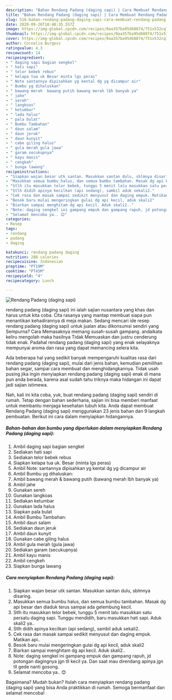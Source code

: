 ```yaml
---
description: "Bahan Rendang Padang (daging sapi) | Cara Membuat Rendang Padang (daging sapi) Yang Paling Enak"
title: "Bahan Rendang Padang (daging sapi) | Cara Membuat Rendang Padang (daging sapi) Yang Paling Enak"
slug: 516-bahan-rendang-padang-daging-sapi-cara-membuat-rendang-padang-daging-sapi-yang-paling-enak
date: 2020-09-26T10:48:35.557Z
image: https://img-global.cpcdn.com/recipes/0aa357ba95d68874/751x532cq70/rendang-padang-daging-sapi-foto-resep-utama.jpg
thumbnail: https://img-global.cpcdn.com/recipes/0aa357ba95d68874/751x532cq70/rendang-padang-daging-sapi-foto-resep-utama.jpg
cover: https://img-global.cpcdn.com/recipes/0aa357ba95d68874/751x532cq70/rendang-padang-daging-sapi-foto-resep-utama.jpg
author: Cornelia Burgess
ratingvalue: 4.3
reviewcount: 14
recipeingredient:
- " daging sapi bagian sengkel"
- " hati sapi"
- " telor bebek rebus"
- " kelapa tua uk Besar minta lgs peras"
- " Note santannya dipisahkan yg kental dg yg dicampur air"
- " Bumbu yg dihaluskan"
- " bawang merah  bawang putih bawang merah lbh banyak ya"
- " jahe"
- " sereh"
- " langkoas"
- " ketumbar"
- " lada halus"
- " pala bulat"
- " Bumbu Tambahan"
- " daun salam"
- " daun jeruk"
- " daun kunyit"
- " cabe giling halus"
- " gula merah gula jawa"
- " garam secukupnya"
- " kayu manis"
- " cengkeh"
- " bunga lawang"
recipeinstructions:
- "Siapkan wajan besar utk santan. Masukkan santan dulu, sblmnya disaring."
- "Masukkan semua bumbu halus, dan semua bumbu tambahan. Masak dg api besar dan diaduk terus sampai ada gelembung kecil."
- "Stlh itu masukkan telor bebek, tunggu 5 menit lalu masukkan satu persatu daging sapi. Tunggu mendidih, baru masukkan hati sapi. Aduk skali2 ya.."
- "Stlh didih apinya kecilkan (api sedang), sambil aduk sekali2."
- "Cek rasa dan masak sampai sedikit menyusut dan daging empuk. Matikan api.."
- "Besok baru mulai mengeringkan gulai dg api kecil, aduk skali2"
- "Biarkan sampai menghitam dg api kecil. Aduk skali2.."
- "Note: daging sengkel ini gampang empuk dan gampang rapuh, jd potongan dagingnya jgn tll kecil ya. Dan saat mau direndang apinya jgn tll gede nanti gosong."
- "Selamat mencoba ya.. 😊"
categories:
- Resep
tags:
- rendang
- padang
- daging

katakunci: rendang padang daging 
nutrition: 288 calories
recipecuisine: Indonesian
preptime: "PT19M"
cooktime: "PT45M"
recipeyield: "4"
recipecategory: Lunch

---
```



![Rendang Padang (daging sapi)](https://img-global.cpcdn.com/recipes/0aa357ba95d68874/751x532cq70/rendang-padang-daging-sapi-foto-resep-utama.jpg)


rendang padang (daging sapi) ini ialah sajian nusantara yang khas dan harus untuk kita coba. Cita rasanya yang mantap membuat siapa pun menantikan kehadirannya di meja makan.
Sedang mencari ide resep rendang padang (daging sapi) untuk jualan atau dikonsumsi sendiri yang Sempurna? Cara Memasaknya memang susah-susah gampang. andaikata keliru mengolah maka hasilnya Tidak Memuaskan dan justru cenderung tidak enak. Padahal rendang padang (daging sapi) yang enak selayaknya mempunyai aroma dan rasa yang dapat memancing selera kita.

Ada beberapa hal yang sedikit banyak mempengaruhi kualitas rasa dari rendang padang (daging sapi), mulai dari jenis bahan, kemudian pemilihan bahan segar, sampai cara membuat dan menghidangkannya. Tidak usah pusing jika ingin menyiapkan rendang padang (daging sapi) enak di mana pun anda berada, karena asal sudah tahu triknya maka hidangan ini dapat jadi sajian istimewa.




Nah, kali ini kita coba, yuk, buat rendang padang (daging sapi) sendiri di rumah. Tetap dengan bahan sederhana, sajian ini bisa memberi manfaat untuk membantu menjaga kesehatan tubuh kita. Anda dapat membuat Rendang Padang (daging sapi) menggunakan 23 jenis bahan dan 9 langkah pembuatan. Berikut ini cara dalam menyiapkan hidangannya.

<!--inarticleads1-->

##### Bahan-bahan dan bumbu yang diperlukan dalam menyiapkan Rendang Padang (daging sapi):

1. Ambil  daging sapi bagian sengkel
1. Sediakan  hati sapi
1. Sediakan  telor bebek rebus
1. Siapkan  kelapa tua uk. Besar (minta lgs peras)
1. Ambil  Note: santannya dipisahkan yg kental dg yg dicampur air
1. Ambil  Bumbu yg dihaluskan:
1. Ambil  bawang merah &amp; bawang putih (bawang merah lbh banyak ya)
1. Ambil  jahe
1. Gunakan  sereh
1. Gunakan  langkoas
1. Sediakan  ketumbar
1. Gunakan  lada halus
1. Siapkan  pala bulat
1. Ambil  Bumbu Tambahan:
1. Ambil  daun salam
1. Sediakan  daun jeruk
1. Ambil  daun kunyit
1. Gunakan  cabe giling halus
1. Ambil  gula merah (gula jawa)
1. Sediakan  garam (secukupnya)
1. Ambil  kayu manis
1. Ambil  cengkeh
1. Siapkan  bunga lawang




<!--inarticleads2-->

##### Cara menyiapkan Rendang Padang (daging sapi):

1. Siapkan wajan besar utk santan. Masukkan santan dulu, sblmnya disaring.
1. Masukkan semua bumbu halus, dan semua bumbu tambahan. Masak dg api besar dan diaduk terus sampai ada gelembung kecil.
1. Stlh itu masukkan telor bebek, tunggu 5 menit lalu masukkan satu persatu daging sapi. Tunggu mendidih, baru masukkan hati sapi. Aduk skali2 ya..
1. Stlh didih apinya kecilkan (api sedang), sambil aduk sekali2.
1. Cek rasa dan masak sampai sedikit menyusut dan daging empuk. Matikan api..
1. Besok baru mulai mengeringkan gulai dg api kecil, aduk skali2
1. Biarkan sampai menghitam dg api kecil. Aduk skali2..
1. Note: daging sengkel ini gampang empuk dan gampang rapuh, jd potongan dagingnya jgn tll kecil ya. Dan saat mau direndang apinya jgn tll gede nanti gosong.
1. Selamat mencoba ya.. 😊




Bagaimana? Mudah bukan? Itulah cara menyiapkan rendang padang (daging sapi) yang bisa Anda praktikkan di rumah. Semoga bermanfaat dan selamat mencoba!
